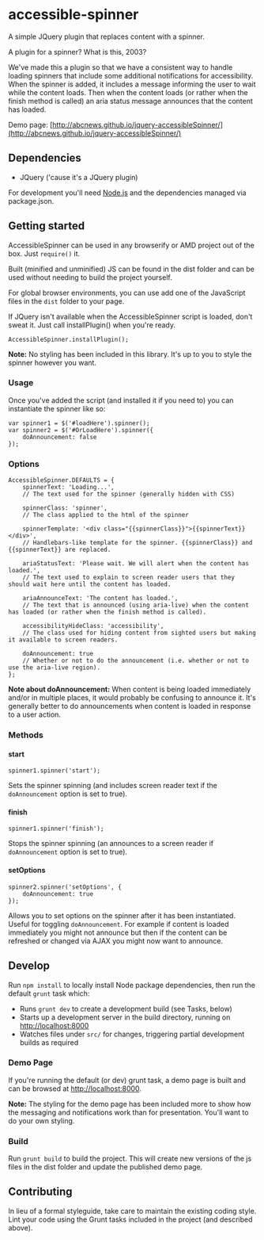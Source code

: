 # accessible-spinner

A simple JQuery plugin that replaces content with a spinner.

A plugin for a spinner? What is this, 2003?

We've made this a plugin so that we have a consistent way to handle loading spinners that include some additional
notifications for accessibility. When the spinner is added, it includes a message informing the user to wait while the
content loads. Then when the content loads (or rather when the finish method is called) an aria status message announces
that the content has loaded.

Demo page: [http://abcnews.github.io/jquery-accessibleSpinner/](http://abcnews.github.io/jquery-accessibleSpinner/)

## Dependencies

* JQuery ('cause it's a JQuery plugin)

For development you'll need [Node.js](http://nodejs.org/download/) and the dependencies managed via package.json.

## Getting started

AccessibleSpinner can be used in any browserify or AMD project out of the box. Just `require()` it.

Built (minified and unminified) JS can be found in the dist folder and can be used without needing to build the project
yourself.

For global browser environments, you can use add one of the JavaScript files in the `dist` folder to your page.

If JQuery isn't available when the AccessibleSpinner script is loaded, don't sweat it. Just call installPlugin() when
you're ready.

	AccessibleSpinner.installPlugin();

**Note:** No styling has been included in this library. It's up to you to style the spinner however you want.

### Usage

Once you've added the script (and installed it if you need to) you can instantiate the spinner like so:

	var spinner1 = $('#loadHere').spinner();
	var spinner2 = $('#OrLoadHere').spinner({
		doAnnouncement: false
	});

### Options

	AccessibleSpinner.DEFAULTS = {
		spinnerText: 'Loading...',
		// The text used for the spinner (generally hidden with CSS)

		spinnerClass: 'spinner',
		// The class applied to the html of the spinner

		spinnerTemplate: '<div class="{{spinnerClass}}">{{spinnerText}}</div>',
		// Handlebars-like template for the spinner. {{spinnerClass}} and {{spinnerText}} are replaced.

		ariaStatusText: 'Please wait. We will alert when the content has loaded.',
		// The text used to explain to screen reader users that they should wait here until the content has loaded.

		ariaAnnounceText: 'The content has loaded.',
		// The text that is announced (using aria-live) when the content has loaded (or rather when the finish method is called).

		accessibilityHideClass: 'accessibility',
		// The class used for hiding content from sighted users but making it available to screen readers.

		doAnnouncement: true
		// Whether or not to do the announcement (i.e. whether or not to use the aria-live region).
	};

**Note about doAnnouncement:** When content is being loaded immediately and/or in multiple places, it would probably be
confusing to announce it. It's generally better to do announcements when content is loaded in response to a user action.

### Methods

#### start

`spinner1.spinner('start');`

Sets the spinner spinning (and includes screen reader text if the `doAnnouncement` option is set to true).

#### finish

`spinner1.spinner('finish');`

Stops the spinner spinning (an announces to a screen reader if `doAnnouncement` option is set to true).

#### setOptions

	spinner2.spinner('setOptions', {
		doAnnouncement: true
	});

Allows you to set options on the spinner after it has been instantiated. Useful for toggling `doAnnouncement`. For
example if content is loaded immediately you might not announce but then if the content can be refreshed or changed
via AJAX you might now want to announce.

## Develop

Run `npm install` to locally install Node package dependencies, then run the default `grunt` task which:

* Runs `grunt dev` to create a development build (see Tasks, below)
* Starts up a development server in the build directory, running on [http://localhost:8000](http://localhost:8000)
* Watches files under `src/` for changes, triggering partial development builds as required

### Demo Page

If you're running the default (or dev) grunt task, a demo page is built and can be browsed at [http://localhost:8000](http://localhost:8000).

**Note:** The styling for the demo page has been included more to show how the messaging and notifications work than for
presentation. You'll want to do your own styling.

### Build

Run `grunt build` to build the project. This will create new versions of the js files in the dist folder and update
the published demo page.

## Contributing

In lieu of a formal styleguide, take care to maintain the existing coding style. Lint your code using the Grunt tasks included in the project (and described above).